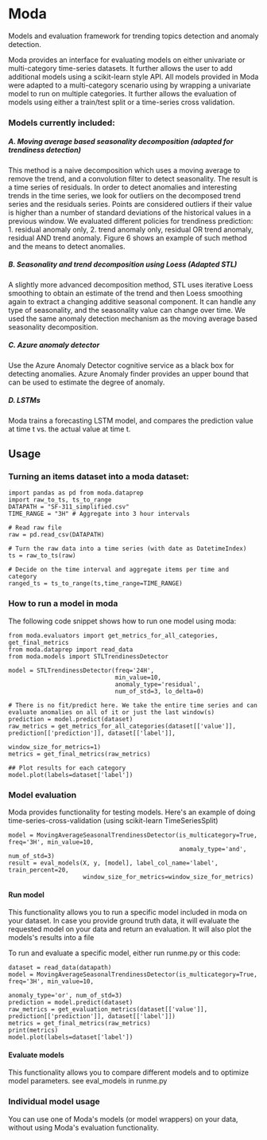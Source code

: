 # Moda
Models and evaluation framework for trending topics detection and anomaly detection.


Moda provides an interface for evaluating models on either univariate or multi-category time-series datasets. It further allows the user to add additional models using a scikit-learn style API. All models provided in Moda were adapted to a multi-category scenario using by wrapping a univariate model to run on multiple categories. It further allows the evaluation of models using either a train/test split or a time-series cross validation.


### Models currently included:
##### A. Moving average based seasonality decomposition (adapted for trendiness detection)

This method is a naive decomposition which uses a moving average to remove the trend, and a convolution filter to detect seasonality. The result is a time series of residuals. In order to detect anomalies and interesting trends in the time series, we look for outliers on the decomposed trend series and the residuals series. Points are considered outliers if their value is higher than a number of standard deviations of the historical values in a previous window. We evaluated different policies for trendiness prediction: 1. residual anomaly only, 2. trend anomaly only, residual OR trend anomaly, residual AND trend anomaly. Figure 6 shows an example of such method and the means to detect anomalies.


##### B. Seasonality and trend decomposition using Loess (Adapted STL)

A slightly more advanced decomposition method, STL uses iterative Loess smoothing to obtain an estimate of the trend and then Loess smoothing again to extract a changing additive seasonal component. It can handle any type of seasonality, and the seasonality value can change over time. We used the same anomaly detection mechanism as the moving average based seasonality decomposition.

##### C. Azure anomaly detector

Use the Azure Anomaly Detector cognitive service as a black box for detecting anomalies. Azure Anomaly finder provides an upper bound that can be used to estimate the degree of anomaly.

##### D. LSTMs
Moda trains a forecasting LSTM model, and compares the prediction value at time t vs. the actual value at time t.

## Usage

### Turning an items dataset into a moda dataset:
```
import pandas as pd from moda.dataprep 
import raw_to_ts, ts_to_range 
DATAPATH = "SF-311_simplified.csv" 
TIME_RANGE = "3H" # Aggregate into 3 hour intervals 

# Read raw file 
raw = pd.read_csv(DATAPATH) 

# Turn the raw data into a time series (with date as DatetimeIndex) 
ts = raw_to_ts(raw) 

# Decide on the time interval and aggregate items per time and category 
ranged_ts = ts_to_range(ts,time_range=TIME_RANGE)
```

### How to run a model in moda

The following code snippet shows how to run one model using moda:

```
from moda.evaluators import get_metrics_for_all_categories, get_final_metrics
from moda.dataprep import read_data
from moda.models import STLTrendinessDetector

model = STLTrendinessDetector(freq='24H', 
                              min_value=10,
                              anomaly_type='residual',
                              num_of_std=3, lo_delta=0)

# There is no fit/predict here. We take the entire time series and can evaluate anomalies on all of it or just the last window(s)
prediction = model.predict(dataset)
raw_metrics = get_metrics_for_all_categories(dataset[['value']], prediction[['prediction']], dataset[['label']],
                                             window_size_for_metrics=1)
metrics = get_final_metrics(raw_metrics)

## Plot results for each category
model.plot(labels=dataset['label'])
```



### Model evaluation

Moda provides functionality for testing models. Here's an example of doing time-series-cross-validation (using scikit-learn TimeSeriesSplit)
```
model = MovingAverageSeasonalTrendinessDetector(is_multicategory=True, freq='3H', min_value=10,            
                                                anomaly_type='and', num_of_std=3)                    
result = eval_models(X, y, [model], label_col_name='label', train_percent=20, 
                     window_size_for_metrics=window_size_for_metrics)         
```



#### Run model
This functionality allows you to run a specific model included in moda on your dataset. In case you provide ground truth data, it will evaluate the requested model on your data and return an evaluation. It will also plot the models's results into a file

To run and evaluate a specific model, either run runme.py or this code:
```
dataset = read_data(datapath)
model = MovingAverageSeasonalTrendinessDetector(is_multicategory=True, freq='3H', min_value=10,
                                                        anomaly_type='or', num_of_std=3)
prediction = model.predict(dataset)
raw_metrics = get_evaluation_metrics(dataset[['value']], prediction[['prediction']], dataset[['label']])
metrics = get_final_metrics(raw_metrics)
print(metrics)
model.plot(labels=dataset['label'])
```


#### Evaluate models
This functionality allows you to compare different models and to optimize model parameters. see eval_models in runme.py

### Individual model usage
You can use one of Moda's models (or model wrappers) on your data, without using Moda's evaluation functionality.



